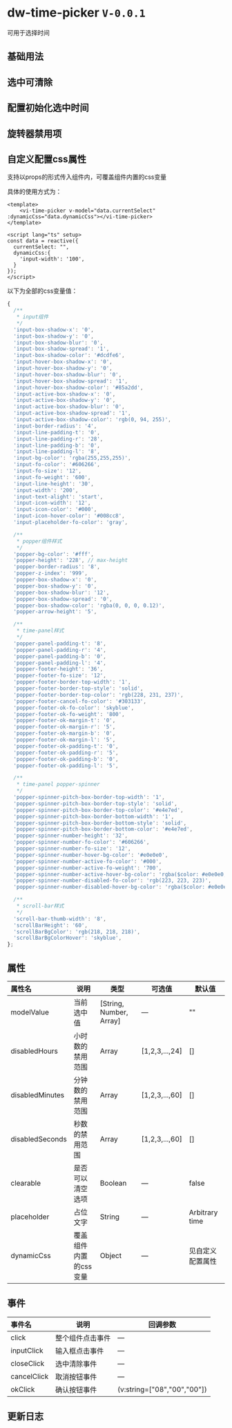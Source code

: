 # dw-time-picker `V-0.0.1`

可用于选择时间

## 基础用法

<time-picker-base></time-picker-base>

## 选中可清除

<time-picker-clearable></time-picker-clearable>

## 配置初始化选中时间

<time-picker-initSelectTime></time-picker-initSelectTime>

## 旋转器禁用项

<time-picker-disabledTime></time-picker-disabledTime>

## 自定义配置css属性

支持以props的形式传入组件内，可覆盖组件内置的css变量

具体的使用方式为：
```vue
<template>
    <vi-time-picker v-model="data.currentSelect" :dynamicCss="data.dynamicCss"></vi-time-picker>
</template>

<script lang="ts" setup>
const data = reactive({
  currentSelect: "",
  dynamicCss:{
    'input-width': '100',
  }
});
</script>
```

以下为全部的css变量值：

```js
{
  /**
   * input组件
   */
  'input-box-shadow-x': '0',
  'input-box-shadow-y': '0',
  'input-box-shadow-blur': '0',
  'input-box-shadow-spread': '1',
  'input-box-shadow-color': '#dcdfe6',
  'input-hover-box-shadow-x': '0',
  'input-hover-box-shadow-y': '0',
  'input-hover-box-shadow-blur': '0',
  'input-hover-box-shadow-spread': '1',
  'input-hover-box-shadow-color': '#85a2dd',
  'input-active-box-shadow-x': '0',
  'input-active-box-shadow-y': '0',
  'input-active-box-shadow-blur': '0',
  'input-active-box-shadow-spread': '1',
  'input-active-box-shadow-color': 'rgb(0, 94, 255)',
  'input-border-radius': '4',
  'input-line-padding-t': '0',
  'input-line-padding-r': '28',
  'input-line-padding-b': '0',
  'input-line-padding-l': '8',
  'input-bg-color': 'rgba(255,255,255)',
  'input-fo-color': '#606266',
  'input-fo-size': '12',
  'input-fo-weight': '600',
  'input-line-height': '30',
  'input-width': '200',
  'input-text-alight': 'start',
  'input-icon-width': '12',
  'input-icon-color': '#000',
  'input-icon-hover-color': '#008cc8',
  'input-placeholder-fo-color': 'gray',

  /**
   * popper组件样式
   */
  'popper-bg-color': '#fff',
  'popper-height': '228', // max-height
  'popper-border-radius': '8',
  'popper-z-index': '999',
  'popper-box-shadow-x': '0',
  'popper-box-shadow-y': '0',
  'popper-box-shadow-blur': '12',
  'popper-box-shadow-spread': '0',
  'popper-box-shadow-color': 'rgba(0, 0, 0, 0.12)',
  'popper-arrow-height': '5',

  /**
   * time-panel样式
   */
  'popper-panel-padding-t': '8',
  'popper-panel-padding-r': '4',
  'popper-panel-padding-b': '0',
  'popper-panel-padding-l': '4',
  'popper-footer-height': '36',
  'popper-footer-fo-size': '12',
  'popper-footer-border-top-width': '1',
  'popper-footer-border-top-style': 'solid',
  'popper-footer-border-top-color': 'rgb(228, 231, 237)',
  'popper-footer-cancel-fo-color': '#303133',
  'popper-footer-ok-fo-color': 'skyblue',
  'popper-footer-ok-fo-weight': '800',
  'popper-footer-ok-margin-t': '0',
  'popper-footer-ok-margin-r': '5',
  'popper-footer-ok-margin-b': '0',
  'popper-footer-ok-margin-l': '5',
  'popper-footer-ok-padding-t': '0',
  'popper-footer-ok-padding-r': '5',
  'popper-footer-ok-padding-b': '0',
  'popper-footer-ok-padding-l': '5',

  /**
   * time-panel popper-spinner
   */
  'popper-spinner-pitch-box-border-top-width': '1',
  'popper-spinner-pitch-box-border-top-style': 'solid',
  'popper-spinner-pitch-box-border-top-color': '#e4e7ed',
  'popper-spinner-pitch-box-border-bottom-width': '1',
  'popper-spinner-pitch-box-border-bottom-style': 'solid',
  'popper-spinner-pitch-box-border-bottom-color': '#e4e7ed',
  'popper-spinner-number-height': '32',
  'popper-spinner-number-fo-color': '#606266',
  'popper-spinner-number-fo-size': '12',
  'popper-spinner-number-hover-bg-color': '#e0e0e0',
  'popper-spinner-number-active-fo-color': '#000',
  'popper-spinner-number-active-fo-weight': '700',
  'popper-spinner-number-active-hover-bg-color': 'rgba($color: #e0e0e0, $alpha: 0)',
  'popper-spinner-number-disabled-fo-color': 'rgb(223, 223, 223)',
  'popper-spinner-number-disabled-hover-bg-color': 'rgba($color: #e0e0e0, $alpha: 0)',

  /**
   * scroll-bar样式
   */
  'scroll-bar-thumb-width': '8',
  'scrollBarHeight': '60',
  'scrollBarBgColor': 'rgb(218, 218, 218)',
  'scrollBarBgColorHover': 'skyblue',
};
```

## 属性

| **属性名**  | **说明**                                             | **类型**                | **可选值**                              | **默认值**                   |
| :---------- | ---------------------------------------------------- | ----------------------- | --------------------------------------- | ---------------------------- |
| modelValue  | 当前选中值                                           | [String, Number, Array] | —                                       | ""                           |
| disabledHours | 小时数的禁用范围                       | Array             | [1,2,3,...,24]      | []                     |
| disabledMinutes | 分钟数的禁用范围                                   | Array                   | [1,2,3,...,60]                        | []                           |
| disabledSeconds | 秒数的禁用范围                              | Array             | [1,2,3,...,60] | []                       |
| clearable   | 是否可以清空选项                                     | Boolean                 | —                                       | false                        |
| placeholder | 占位文字 | String                  | —                                       | Arbitrary time |
| dynamicCss  | 覆盖组件内置的css变量 | Object                  | —                                       | 见自定义配置属性             |

## 事件

| **事件名**     | **说明**          | **回调参数**                                      |
| :------------- | ----------------- | ------------------------------------------------- |
| click | 整个组件点击事件     | —                  |
| inputClick | 输入框点击事件 | — |
| closeClick | 选中清除事件 | —                                            |
| cancelClick | 取消按钮事件 | — |
| okClick | 确认按钮事件 | (v:string=["08","00","00"]) |

## 更新日志